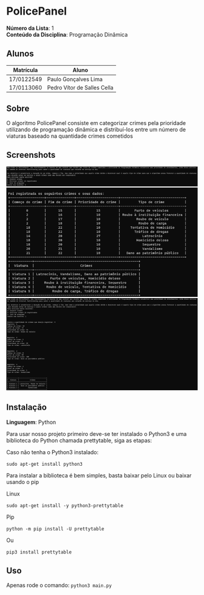 # PolicePanel

**Número da Lista**: 1<br>
**Conteúdo da Disciplina**: Programação Dinâmica<br>

## Alunos
|Matrícula | Aluno |
| -- | -- |
| 17/0122549  |  Paulo Gonçalves Lima |
| 17/0113060  |  Pedro Vítor de Salles Cella |

## Sobre 
O algoritmo PolicePanel consiste em categorizar crimes pela prioridade utilizando de programação dinâmica e distribuí-los entre um número de viaturas baseado na quantidade crimes cometidos

## Screenshots
![op3](./img/op3.png)
![op2](./img/op2.png)
![op1](./img/op1.png)

## Instalação 
**Linguagem**: Python<br>

<p>Para usar nosso projeto primeiro deve-se ter instalado o Python3 e uma biblioteca do Python chamada prettytable, siga as etapas:</p>
 
<p>Caso não tenha o Python3 instalado:</p>
 
```
sudo apt-get install python3
```
 
<p>Para instalar a biblioteca é bem simples, basta baixar pelo Linux ou baixar usando o pip</p>
 
Linux<br>
```
sudo apt-get install -y python3-prettytable
```
 
Pip<br>
```
python -m pip install -U prettytable
```
Ou
```
pip3 install prettytable
```

## Uso 
Apenas rode o comando:
`python3 main.py`